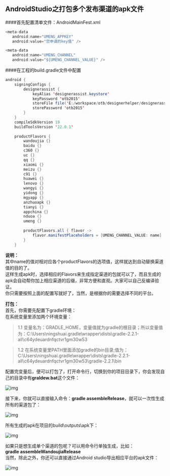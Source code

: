 ## AndroidStudio之打包多个发布渠道的apk文件         


####首先配置清单文件：AndroidMainFest.xml        

```Java   
<meta-data  
   android:name="UMENG_APPKEY"  
   android:value="您申请的key值" />     

<meta-data  
   android:name="UMENG_CHANNEL"  
   android:value="${UMENG_CHANNEL_VALUE}" />    
````

####在工程的build.gradle文件中配置     

```Java    
android {  
    signingConfigs {  
        designerassist {  
            keyAlias 'designerassist.keystore'  
            keyPassword 'otb2015'  
            storeFile file('E:/workspace/otb/designerhelper/designerassist.keystore')  
            storePassword 'otb2015'  
        }  
    }  
    compileSdkVersion 19  
    buildToolsVersion '22.0.1'  
  
    productFlavors {  
        wandoujia {}  
        baidu {}  
        c360 {}  
        uc {}  
        qq {}  
        xiaomi {}  
        meizu {}  
        c91 {}  
        huawei {}  
        lenovo {}  
        wangyi {}  
        yidong {}  
        mgyapp {}  
        anzhuoapk {}  
        tianyi {}  
        appchina {}  
        nduoa {}  
        umeng {}  
  
        productFlavors.all { flavor ->  
            flavor.manifestPlaceholders = [UMENG_CHANNEL_VALUE: name]  
        }  
    }  
`````

**说明：**     
其中name的值对相对应各个productFlavors的选项值，这样就达到自动替换渠道值的目的了。       
这样生成apk时，选择相应的Flavors来生成指定渠道的包就可以了，而且生成的apk会自动帮你加上相应渠道的后缀，非常方便和直观。大家可以自己反编译验证。      
你只需要按照上面的配置写就好了，当然，是根据你的需要选择不同的平台。    

**打包：**    
首先，你需要先配置下gradle环境：       
在系统变量里添加两个环境变量：    
> 1.1 变量名为：GRADLE_HOME，变量值就为gradle的根目录；所以变量值为：C:\Users\ningshuai\.gradle\wrapper\dists\gradle-2.2.1-all\c64ydeuardnfqctvr1gm30w53      

> 1.2 在系统变量里PATH里面添加gradle的bin目录;值为：C:\Users\ningshuai\.gradle\wrapper\dists\gradle-2.2.1-all\c64ydeuardnfqctvr1gm30w53\gradle-2.2.1\bin      
  
 配置完变量后，便可以打包了，打开命令行，切换到你的项目目录下，你会发现自己的目录中有**graldew.bat**这个文件：     
 
 ![img](/img/2016-9-23/008.png)     
 
 接下来，你就可以直接输入命令：**gradle assembleRelease**，就可以一次性生成所有的渠道包了：   
 
![img](/img/2016-9-23/009.png)      

所有生成的apk在项目的build\outputs\apk下：      

![img](/img/2016-9-23/010.png)          

如果只是想生成单个渠道的包呢？可以用命令行单独生成，比如：    
**gradle assembleWandoujiaRelease**          
当然，除此之外，你还可以直接通过Android studio导出相应平台的apk文件：    

![img](/img/2016-9-23/011.png)









